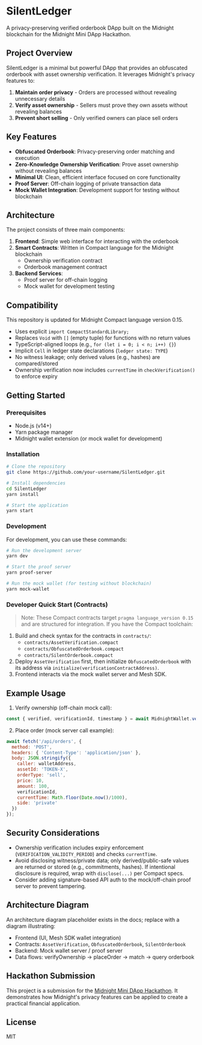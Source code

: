 # SilentLedger

A privacy-preserving verified orderbook DApp built on the Midnight blockchain for the Midnight Mini DApp Hackathon.

## Project Overview

SilentLedger is a minimal but powerful DApp that provides an obfuscated orderbook with asset ownership verification. It leverages Midnight's privacy features to:

1. **Maintain order privacy** - Orders are processed without revealing unnecessary details
2. **Verify asset ownership** - Sellers must prove they own assets without revealing balances
3. **Prevent short selling** - Only verified owners can place sell orders

## Key Features

- **Obfuscated Orderbook**: Privacy-preserving order matching and execution
- **Zero-Knowledge Ownership Verification**: Prove asset ownership without revealing balances
- **Minimal UI**: Clean, efficient interface focused on core functionality
- **Proof Server**: Off-chain logging of private transaction data
- **Mock Wallet Integration**: Development support for testing without blockchain

## Architecture

The project consists of three main components:

1. **Frontend**: Simple web interface for interacting with the orderbook
2. **Smart Contracts**: Written in Compact language for the Midnight blockchain
   - Ownership verification contract
   - Orderbook management contract
3. **Backend Services**: 
   - Proof server for off-chain logging
   - Mock wallet for development testing

## Compatibility

This repository is updated for Midnight Compact language version 0.15.

- Uses explicit `import CompactStandardLibrary;`
- Replaces `Void` with `[]` (empty tuple) for functions with no return values
- TypeScript-aligned loops (e.g., `for (let i = 0; i < n; i++) {}`)
- Implicit `Cell` in ledger state declarations (`ledger state: TYPE`)
- No witness leakage; only derived values (e.g., hashes) are compared/stored
- Ownership verification now includes `currentTime` in `checkVerification()` to enforce expiry

## Getting Started

### Prerequisites

- Node.js (v14+)
- Yarn package manager
- Midnight wallet extension (or mock wallet for development)

### Installation

```bash
# Clone the repository
git clone https://github.com/your-username/SilentLedger.git

# Install dependencies
cd SilentLedger
yarn install

# Start the application
yarn start
```

### Development

For development, you can use these commands:

```bash
# Run the development server
yarn dev

# Start the proof server
yarn proof-server

# Run the mock wallet (for testing without blockchain)
yarn mock-wallet
```

### Developer Quick Start (Contracts)

> Note: These Compact contracts target `pragma language_version 0.15` and are structured for integration. If you have the Compact toolchain:

1. Build and check syntax for the contracts in `contracts/`:
   - `contracts/AssetVerification.compact`
   - `contracts/ObfuscatedOrderbook.compact`
   - `contracts/SilentOrderbook.compact`
2. Deploy `AssetVerification` first, then initialize `ObfuscatedOrderbook` with its address via `initialize(verificationContractAddress)`.
3. Frontend interacts via the mock wallet server and Mesh SDK.

## Example Usage

1. Verify ownership (off-chain mock call):

```js
const { verified, verificationId, timestamp } = await MidnightWallet.verifyOwnership('TOKEN-X', 100);
```

2. Place order (mock server call example):

```js
await fetch('/api/orders', {
  method: 'POST',
  headers: { 'Content-Type': 'application/json' },
  body: JSON.stringify({
    caller: walletAddress,
    assetId: 'TOKEN-X',
    orderType: 'sell',
    price: 10,
    amount: 100,
    verificationId,
    currentTime: Math.floor(Date.now()/1000),
    side: 'private'
  })
});
```

## Security Considerations

- Ownership verification includes expiry enforcement (`VERIFICATION_VALIDITY_PERIOD`) and checks `currentTime`.
- Avoid disclosing witness/private data; only derived/public-safe values are returned or stored (e.g., commitments, hashes). If intentional disclosure is required, wrap with `disclose(...)` per Compact specs.
- Consider adding signature-based API auth to the mock/off-chain proof server to prevent tampering.

## Architecture Diagram

An architecture diagram placeholder exists in the docs; replace with a diagram illustrating:

- Frontend (UI, Mesh SDK wallet integration)
- Contracts: `AssetVerification`, `ObfuscatedOrderbook`, `SilentOrderbook`
- Backend: Mock wallet server / proof server
- Data flows: verifyOwnership -> placeOrder -> match -> query orderbook

## Hackathon Submission

This project is a submission for the [Midnight Mini DApp Hackathon](https://midnight.network/hackathon/midnight-mini-dapp-hackathon). It demonstrates how Midnight's privacy features can be applied to create a practical financial application.

## License

MIT
